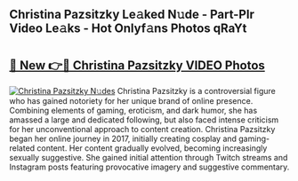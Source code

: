 ## Christina Pazsitzky Le𝚊ked N𝚞de - Part-Plr Video Le𝚊ks - Hot Onlyf𝚊ns Photos qRaYt

# <h2><a href="http://ab84897.deff.icu/?id=Christina+Pazsitzky">🔗 New 👉🔴 Christina Pazsitzky VIDEO Photos</a></h2>

[![Christina Pazsitzky N𝚞des](https://i.imgur.com/rIISA9y.gif)](http://ab84897.deff.icu/?id=Christina+Pazsitzky)
Christina Pazsitzky is a controversial figure who has gained notoriety for her unique brand of online presence. Combining elements of gaming, eroticism, and dark humor, she has amassed a large and dedicated following, but also faced intense criticism for her unconventional approach to content creation. Christina Pazsitzky began her online journey in 2017, initially creating cosplay and gaming-related content. Her content gradually evolved, becoming increasingly sexually suggestive. She gained initial attention through Twitch streams and Instagram posts featuring provocative imagery and suggestive commentary.
